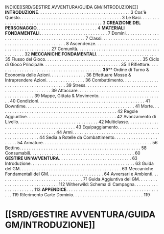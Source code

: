INDICE[[SRD/GESTIRE AVVENTURA/GUIDA GM/INTRODUZIONE]]
**INTRODUZIONE**. . . . . . . . . . . . . . . . . . . . . . . . . . . . . . . . . . . . . . 3
Cos'è Questo. . . . . . . . . . . . . . . . . . . . . . . . . . . . . . . . . . . . . . . . . . 3
Le Basi. . . . . . . . . . . . . . . . . . . . . . . . . . . . . . . . . . . . . . . . . . . . . . . . 3
**CREAZIONE DEL PERSONAGGIO**. . . . . . . . . . . . . . . . . . . . . . . . . 4
**MATERIALI FONDAMENTALI.** . . . . . . . . . . . . . . . . . . . . . . . . . . . 7
Domini. . . . . . . . . . . . . . . . . . . . . . . . . . . . . . . . . . . . . . . . . . . . . . . 7
Classi. . . . . . . . . . . . . . . . . . . . . . . . . . . . . . . . . . . . . . . . . . . . . . . . . 8
Ascendenze. . . . . . . . . . . . . . . . . . . . . . . . . . . . . . . . . . . . . . . . . . . . . 27
Comunità. . . . . . . . . . . . . . . . . . . . . . . . . . . . . . . . . . . . . . . . . . 32
**MECCANICHE FONDAMENTALI**. . . . . . . . . . . . . . . . . . . . . . . . . 35
Flusso del Gioco. . . . . . . . . . . . . . . . . . . . . . . . . . . . . . . . . . . . . . . . 35
Ciclo di Gioco Principale. . . . . . . . . . . . . . . . . . . . . . . . . . . . . . . . 35
Il Riflettore. . . . . . . . . . . . . . . . . . . . . . . . . . . . . . . . . . . . . . . . . . . . **35****
Ordine di Turno & Economia delle Azioni. . . . . . . . . . . . . . . 36
Effettuare Mosse & Intraprendere Azioni. . . . . . . . . . . . . . . . 36
Combattimento. . . . . . . . . . . . . . . . . . . . . . . . . . . . . . . . . . . . . . . . 39
Stress. . . . . . . . . . . . . . . . . . . . . . . . . . . . . . . . . . . . . . . . . . . . . . . . . 39
Attaccare. . . . . . . . . . . . . . . . . . . . . . . . . . . . . . . . . . . . . . . . . . . . . . 39
Mappe, Gittata & Movimento. . . . . . . . . . . . . . . . . . . . . . . . . . . 40
Condizioni. . . . . . . . . . . . . . . . . . . . . . . . . . . . . . . . . . . . . . . . . . . . 41
Downtime. . . . . . . . . . . . . . . . . . . . . . . . . . . . . . . . . . . . . . . . . . . . . 41
Morte. . . . . . . . . . . . . . . . . . . . . . . . . . . . . . . . . . . . . . . . . . . . . . . . . 42
Regole Aggiuntive. . . . . . . . . . . . . . . . . . . . . . . . . . . . . . . . . . . . . 42
Avanzamento di Livello. . . . . . . . . . . . . . . . . . . . . . . . . . . . . . . . . 42
Multiclasse. . . . . . . . . . . . . . . . . . . . . . . . . . . . . . . . . . . . . . . . . . 43
Equipaggiamento. . . . . . . . . . . . . . . . . . . . . . . . . . . . . . . . . . . . . . 44
Armi. . . . . . . . . . . . . . . . . . . . . . . . . . . . . . . . . . . . . . . . . . . . . . . . . . 44
Sedia a Rotelle da Combattimento. . . . . . . . . . . . . . . . . . . . . . . 54
Armature. . . . . . . . . . . . . . . . . . . . . . . . . . . . . . . . . . . . . . . . . . . . . 56
Bottino. . . . . . . . . . . . . . . . . . . . . . . . . . . . . . . . . . . . . . . . . . . . . . . . . . 58
Consumabili. . . . . . . . . . . . . . . . . . . . . . . . . . . . . . . . . . . . . . . . . . . 60
**GESTIRE UN'AVVENTURA**. . . . . . . . . . . . . . . . . . . . . . . . . . . . . . 63
Introduzione. . . . . . . . . . . . . . . . . . . . . . . . . . . . . . . . . . . . . . . . . . . 63
Guida del GM. . . . . . . . . . . . . . . . . . . . . . . . . . . . . . . . . . . . . . . . . . 63
Meccaniche Fondamentali del GM. . . . . . . . . . . . . . . . . . . . . . . 64
Avversari e Ambienti. . . . . . . . . . . . . . . . . . . . . . . . . . . . . . . . . . . 71
Guida Aggiuntiva del GM. . . . . . . . . . . . . . . . . . . . . . . . . . . . . . 112
Witherwild: Schema di Campagna. . . . . . . . . . . . . . . . . . . . . . 113
**APPENDICE**. . . . . . . . . . . . . . . . . . . . . . . . . . . . . . . . . . . . . . . . . 119
Riferimento Carte Dominio. . . . . . . . . . . . . . . . . . . . . . . . . . . . . 119

# [[SRD/GESTIRE AVVENTURA/GUIDA GM/INTRODUZIONE]]